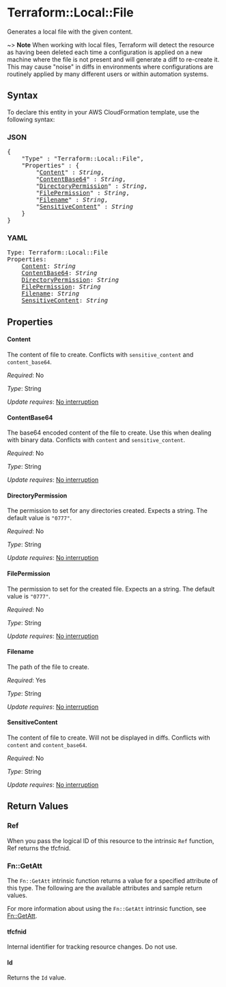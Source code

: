 # Terraform::Local::File

Generates a local file with the given content.

~> **Note** When working with local files, Terraform will detect the resource
as having been deleted each time a configuration is applied on a new machine
where the file is not present and will generate a diff to re-create it. This
may cause "noise" in diffs in environments where configurations are routinely
applied by many different users or within automation systems.

## Syntax

To declare this entity in your AWS CloudFormation template, use the following syntax:

### JSON

<pre>
{
    "Type" : "Terraform::Local::File",
    "Properties" : {
        "<a href="#content" title="Content">Content</a>" : <i>String</i>,
        "<a href="#contentbase64" title="ContentBase64">ContentBase64</a>" : <i>String</i>,
        "<a href="#directorypermission" title="DirectoryPermission">DirectoryPermission</a>" : <i>String</i>,
        "<a href="#filepermission" title="FilePermission">FilePermission</a>" : <i>String</i>,
        "<a href="#filename" title="Filename">Filename</a>" : <i>String</i>,
        "<a href="#sensitivecontent" title="SensitiveContent">SensitiveContent</a>" : <i>String</i>
    }
}
</pre>

### YAML

<pre>
Type: Terraform::Local::File
Properties:
    <a href="#content" title="Content">Content</a>: <i>String</i>
    <a href="#contentbase64" title="ContentBase64">ContentBase64</a>: <i>String</i>
    <a href="#directorypermission" title="DirectoryPermission">DirectoryPermission</a>: <i>String</i>
    <a href="#filepermission" title="FilePermission">FilePermission</a>: <i>String</i>
    <a href="#filename" title="Filename">Filename</a>: <i>String</i>
    <a href="#sensitivecontent" title="SensitiveContent">SensitiveContent</a>: <i>String</i>
</pre>

## Properties

#### Content

The content of file to create. Conflicts with `sensitive_content` and `content_base64`.

_Required_: No

_Type_: String

_Update requires_: [No interruption](https://docs.aws.amazon.com/AWSCloudFormation/latest/UserGuide/using-cfn-updating-stacks-update-behaviors.html#update-no-interrupt)

#### ContentBase64

The base64 encoded content of the file to create. Use this when dealing with binary data. Conflicts with `content` and `sensitive_content`.

_Required_: No

_Type_: String

_Update requires_: [No interruption](https://docs.aws.amazon.com/AWSCloudFormation/latest/UserGuide/using-cfn-updating-stacks-update-behaviors.html#update-no-interrupt)

#### DirectoryPermission

The permission to set for any directories created. Expects a string. The default value is `"0777"`.

_Required_: No

_Type_: String

_Update requires_: [No interruption](https://docs.aws.amazon.com/AWSCloudFormation/latest/UserGuide/using-cfn-updating-stacks-update-behaviors.html#update-no-interrupt)

#### FilePermission

The permission to set for the created file. Expects an a string. The default value is `"0777"`.

_Required_: No

_Type_: String

_Update requires_: [No interruption](https://docs.aws.amazon.com/AWSCloudFormation/latest/UserGuide/using-cfn-updating-stacks-update-behaviors.html#update-no-interrupt)

#### Filename

The path of the file to create.

_Required_: Yes

_Type_: String

_Update requires_: [No interruption](https://docs.aws.amazon.com/AWSCloudFormation/latest/UserGuide/using-cfn-updating-stacks-update-behaviors.html#update-no-interrupt)

#### SensitiveContent

The content of file to create. Will not be displayed in diffs. Conflicts with `content` and `content_base64`.

_Required_: No

_Type_: String

_Update requires_: [No interruption](https://docs.aws.amazon.com/AWSCloudFormation/latest/UserGuide/using-cfn-updating-stacks-update-behaviors.html#update-no-interrupt)

## Return Values

### Ref

When you pass the logical ID of this resource to the intrinsic `Ref` function, Ref returns the tfcfnid.

### Fn::GetAtt

The `Fn::GetAtt` intrinsic function returns a value for a specified attribute of this type. The following are the available attributes and sample return values.

For more information about using the `Fn::GetAtt` intrinsic function, see [Fn::GetAtt](https://docs.aws.amazon.com/AWSCloudFormation/latest/UserGuide/intrinsic-function-reference-getatt.html).

#### tfcfnid

Internal identifier for tracking resource changes. Do not use.

#### Id

Returns the <code>Id</code> value.

